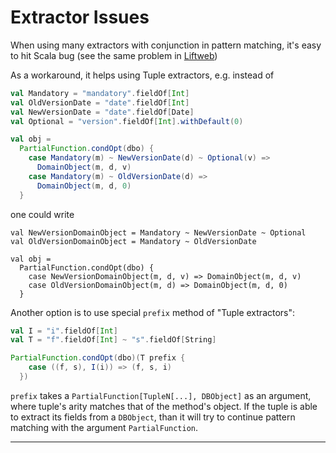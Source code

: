 # Extractor Issues

When using many extractors with conjunction in pattern matching, it's
easy to hit Scala bug (see the same problem in
[Liftweb](http://www.assembla.com/spaces/liftweb/wiki/REST_Web_Services#issues))

As a workaround, it helps using Tuple extractors, e.g. instead of 

```scala
val Mandatory = "mandatory".fieldOf[Int]
val OldVersionDate = "date".fieldOf[Int]
val NewVersionDate = "date".fieldOf[Date]
val Optional = "version".fieldOf[Int].withDefault(0)

val obj =
  PartialFunction.condOpt(dbo) {
    case Mandatory(m) ~ NewVersionDate(d) ~ Optional(v) =>
      DomainObject(m, d, v)
    case Mandatory(m) ~ OldVersionDate(d) =>
      DomainObject(m, d, 0)
  }
```

one could write

```
val NewVersionDomainObject = Mandatory ~ NewVersionDate ~ Optional
val OldVersionDomainObject = Mandatory ~ OldVersionDate

val obj =
  PartialFunction.condOpt(dbo) {
    case NewVersionDomainObject(m, d, v) => DomainObject(m, d, v)
    case OldVersionDomainObject(m, d) => DomainObject(m, d, 0)
  }
```

Another option is to use special `prefix` method of "Tuple extractors":

```scala
val I = "i".fieldOf[Int]
val T = "f".fieldOf[Int] ~ "s".fieldOf[String]

PartialFunction.condOpt(dbo)(T prefix {
    case ((f, s), I(i)) => (f, s, i)
  })
```

`prefix` takes a `PartialFunction[TupleN[...], DBObject]` as an
argument, where tuple's arity matches that of the method's object. If
the tuple is able to extract its fields from a `DBObject`, than it
will try to continue pattern matching with the argument `PartialFunction`.

* * *
